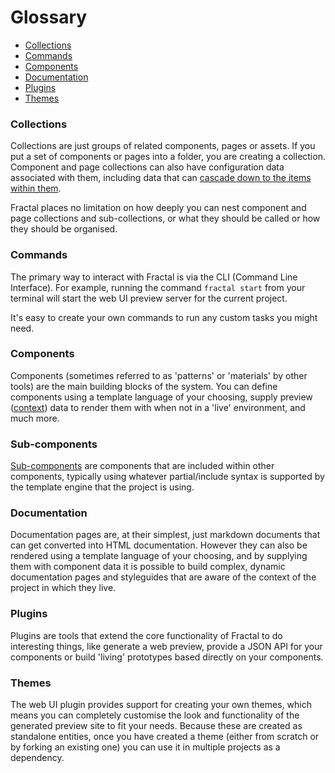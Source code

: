 # Glossary

<!-- START doctoc generated TOC please keep comment here to allow auto update -->
<!-- DON'T EDIT THIS SECTION, INSTEAD RE-RUN doctoc TO UPDATE -->


- [Collections](#collections)
- [Commands](#commands)
- [Components](#components)
- [Documentation](#documentation)
- [Plugins](#plugins)
- [Themes](#themes)

<!-- END doctoc generated TOC please keep comment here to allow auto update -->

### Collections

Collections are just groups of related components, pages or assets. If you put a set of components or pages into a folder, you are creating a collection. Component and page collections can also have configuration data associated with them, including data that can [cascade down to the items within them](/docs/configuration-files.md#configuration-inheritance).

Fractal places no limitation on how deeply you can nest component and page collections and sub-collections, or what they should be called or how they should be organised.

### Commands

The primary way to interact with Fractal is via the CLI (Command Line Interface). For example, running the command `fractal start` from your terminal will start the web UI preview server for the current project.

It's easy to create your own commands to run any custom tasks you might need.

### Components

Components (sometimes referred to as 'patterns' or 'materials' by other tools) are the main building blocks of the system. You can define components using a template language of your choosing, supply preview ([context](/docs/components/context.md)) data to render them with when not in a 'live' environment, and much more.

### Sub-components

[Sub-components](/docs/components/sub-components.md) are components that are included within other components, typically using whatever partial/include syntax is supported by the template engine that the project is using.

### Documentation

Documentation pages are, at their simplest, just markdown documents that can get converted into HTML documentation. However they can also be rendered using a template language of your choosing, and by supplying them with component data it is possible to build complex, dynamic documentation pages and styleguides that are aware of the context of the project in which they live.

### Plugins

Plugins are tools that extend the core functionality of Fractal to do interesting things, like generate a web preview, provide a JSON API for your components or build 'living' prototypes based directly on your components.

### Themes

The web UI plugin provides support for creating your own themes, which means you can completely customise the look and functionality of the generated preview site to fit your needs. Because these are created as standalone entities, once you have created a theme (either from scratch or by forking an existing one) you can use it in multiple projects as a dependency.

